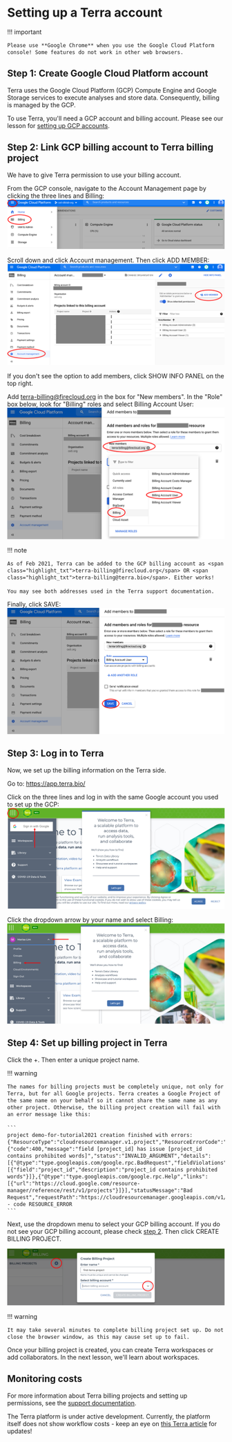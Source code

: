 # Setting up a Terra account

!!! important

    Please use **Google Chrome** when you use the Google Cloud Platform console! Some features do not work in other web browsers.

## Step 1: Create Google Cloud Platform account

Terra uses the Google Cloud Platform (GCP) Compute Engine and Google Storage services to execute analyses and store data. Consequently, billing is managed by the GCP.

To use Terra, you'll need a GCP account and billing account. Please see our lesson for [setting up GCP accounts](../Introduction-to-GCP/index.md).

## Step 2: Link GCP billing account to Terra billing project <a name="link-terra-gcp"></a>

We have to give Terra permission to use your billing account.

From the GCP console, navigate to the Account Management page by clicking the three lines and <span class="highlight_txt">Billing</span>:
![](./terra-imgs/gcp-billing.png "gcp billing tab")

Scroll down and click <span class="highlight_txt">Account management</span>. Then click <span class="highlight_txt">ADD MEMBER</span>:
![](./terra-imgs/gcp-linkterra1.png "gcp add new member")

If you don't see the option to add members, click <span class="highlight_txt">SHOW INFO PANEL</span> on the top right.

Add <span class="highlight_txt">terra-billing@firecloud.org</span> in the box for "New members". In the "Role" box below, look for "Billing" roles and select <span class="highlight_txt">Billing Account User</span>:
![](./terra-imgs/gcp-linkterra2.png "Add terra as member")

!!! note

    As of Feb 2021, Terra can be added to the GCP billing account as <span class="highlight_txt">terra-billing@firecloud.org</span> OR <span class="highlight_txt">terra-billing@terra.bio</span>. Either works!

    You may see both addresses used in the Terra support documentation.

Finally, click <span class="highlight_txt">SAVE</span>:
![](./terra-imgs/gcp-linkterra3.png "Save new member")

## Step 3: Log in to Terra

Now, we set up the billing information on the Terra side.

Go to: <https://app.terra.bio/>

Click on the three lines and log in with the same Google account you used to set up the GCP:
![](./terra-imgs/terra-home-pg.png "terra home page")

Click the dropdown arrow by your name and select <span class="highlight_txt">Billing</span>:
![](./terra-imgs/terra-billing-option.png "terra billing page")

## Step 4: Set up billing project in Terra

Click the <span class="highlight_txt">+</span>. Then enter a unique project name.  

!!! warning

    The names for billing projects must be completely unique, not only for Terra, but for all Google projects. Terra creates a Google Project of the same name on your behalf so it cannot share the same name as any other project. Otherwise, the billing project creation will fail with an error message like this:

    ```
    project demo-for-tutorial2021 creation finished with errors: {"ResourceType":"cloudresourcemanager.v1.project","ResourceErrorCode":"400","ResourceErrorMessage":{"code":400,"message":"field [project_id] has issue [project_id contains prohibited words]","status":"INVALID_ARGUMENT","details":[{"@type":"type.googleapis.com/google.rpc.BadRequest","fieldViolations":[{"field":"project_id","description":"project_id contains prohibited words"}]},{"@type":"type.googleapis.com/google.rpc.Help","links":[{"url":"https://cloud.google.com/resource-manager/reference/rest/v1/projects"}]}],"statusMessage":"Bad Request","requestPath":"https://cloudresourcemanager.googleapis.com/v1/projects","httpMethod":"POST"}} - code RESOURCE_ERROR
    ```

Next, use the dropdown menu to select your GCP billing account. If you do not see your GCP billing account, please check [step 2](#link-terra-gcp). Then click <span class="highlight_txt">CREATE BILLING PROJECT</span>.

![](./terra-imgs/terra-billing-project.png "create terra billing project")

!!! warning

    It may take several minutes to complete billing project set up. Do not close the browser window, as this may cause set up to fail.

Once your billing project is created, you can create Terra workspaces or add collaborators. In the next lesson, we'll learn about workspaces.

## Monitoring costs

For more information about Terra billing projects and setting up permissions, see the [support documentation](https://support.terra.bio/hc/en-us/articles/360026182251-How-to-set-up-billing-in-Terra).

The Terra platform is under active development. Currently, the platform itself does not show workflow costs - keep an eye on [this Terra article](https://support.terra.bio/hc/en-us/articles/360037862771-How-much-did-a-workflow-cost-) for updates!
